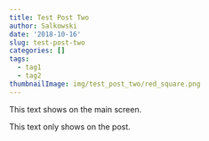 ```yaml
---
title: Test Post Two
author: Salkowski
date: '2018-10-16'
slug: test-post-two
categories: []
tags:
  - tag1
  - tag2
thumbnailImage: img/test_post_two/red_square.png
---
```


This text shows on the main screen.

<!--more-->

This text only shows on the post.